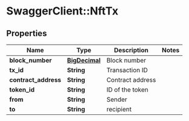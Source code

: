# SwaggerClient::NftTx

## Properties
Name | Type | Description | Notes
------------ | ------------- | ------------- | -------------
**block_number** | [**BigDecimal**](BigDecimal.md) | Block number | 
**tx_id** | **String** | Transaction ID | 
**contract_address** | **String** | Contract address | 
**token_id** | **String** | ID of the token | 
**from** | **String** | Sender | 
**to** | **String** | recipient | 

